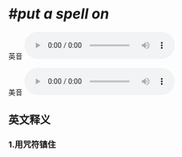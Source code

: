 # ***\#put a spell on*** 
英音
<audio src="./media/put a spell on1.aac" controls="controls"></audio>

美音
<audio src="./media/put a spell on2.aac" controls="controls"></audio>



  

英文释义
---
### 1.**用咒符镇住**  



